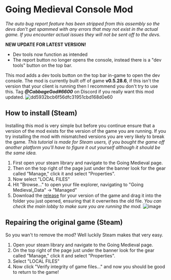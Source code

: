 # Going Medieval Console Mod
*The auto bug report feature has been stripped from this assembly so the devs don't get spammed with any errors that may not exist in the actual game. If you encounter actual issues they will not be sent off to the devs.*

**NEW UPDATE FOR LATEST VERSION!**
* Dev tools now function as intended
* The report button no longer opens the console, instead there is a "dev tools" button on the top bar.

This mod adds a dev tools button on the top bar in-game to open the dev console. 
The mod is currently built off of game **v0.5.28.6**, if this isn't the version that your client is running then I recommend you don't try to use this. Tag ***@CabbageGod#6600*** on Discord if you really want this mod updated.
![dd5932bcb6f56dfc31951cbd168d0e60](https://user-images.githubusercontent.com/62683395/121785042-7ccf9580-cb85-11eb-837a-3eddbadcf31d.gif)



## How to install (Steam)

Installing this mod is very simple but before you continue ensure that a version of the mod exists for the version of the game you are running. If you try installing the mod with mismatched versions you are very likely to break the game. *This tutorial is made for Steam users, if you bought the game off another platform you'll have to figure it out yourself although it should be the same idea.*
1. First open your steam library and navigate to the Going Medieval page.
2. Then on the top right of the page just under the banner look for the gear called "Manage," click it and select "Properties".
3. Now select "LOCAL FILES"
4. Hit "Browse..." to open your file explorer, navigating to "Going Medieval_Data" -> "Managed"
5. Download the [release](https://github.com/cabbagegod/going-medieval-devconsole-mod/releases) for your version of the game and drag it into the folder you just opened, ensuring that it overwrites the old file.
*You can check the main lobby to make sure you are running the mod.*
![image](https://user-images.githubusercontent.com/62683395/120890481-f0dfcb80-c5d0-11eb-9da9-f8af5646e784.png)

## Repairing the original game (Steam)

So you wan't to remove the mod? Well luckily Steam makes that very easy. 
1. Open your steam library and navigate to the Going Medieval page.
2. On the top right of the page just under the banner look for the gear called "Manage," click it and select "Properties".
3. Select "LOCAL FILES"
4. Now click "Verify integrity of game files..." and now you should be good to return to the game!
